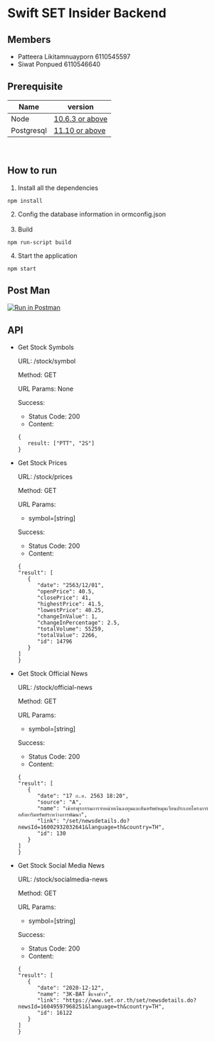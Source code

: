 # Swift SET Insider Backend

## Members

- Patteera Likitamnuayporn 6110545597
- Siwat Ponpued 6110546640

## Prerequisite

| Name       | version                                                       |
| ---------- | ------------------------------------------------------------- |
| Node       | [10.6.3 or above](https://nodejs.org/en/download/releases/)   |
| Postgresql | [11.10 or above](https://www.postgresql.org/download/macosx/) |

<br/>

## How to run

1. Install all the dependencies

```
npm install
```

2. Config the database information in ormconfig.json  
   <br/>
3. Build

```
npm run-script build
```

4. Start the application

```
npm start
```

## Post Man

[![Run in Postman](https://run.pstmn.io/button.svg)](https://app.getpostman.com/run-collection/c1c886dcfa826bd62c8f)

## API

- Get Stock Symbols

  URL: /stock/symbol

  Method: GET

  URL Params: None

  Success:

  - Status Code: 200
  - Content:

  ```
  {
     result: ["PTT", "2S"]
  }
  ```

- Get Stock Prices    

   URL: /stock/prices

   Method: GET

   URL Params:
   - symbol=[string]

   Success:
   - Status Code: 200
   - Content:
   
   ```
   {
   "result": [
      {
         "date": "2563/12/01",
         "openPrice": 40.5,
         "closePrice": 41,
         "highestPrice": 41.5,
         "lowestPrice": 40.25,
         "changeInValue": 1,
         "changeInPercentage": 2.5,
         "totalVolume": 55259,
         "totalValue": 2266,
         "id": 14796
      }
   ]
   }
   ```

- Get Stock Official News

   URL: /stock/official-news

   Method: GET

   URL Params:
   - symbol=[string]

   Success:
   - Status Code: 200
   - Content:
   
   ```
   {
   "result": [
      {
         "date": "17 ก.ย. 2563 18:20",
         "source": "A",
         "name": "เข้าทำธุรกรรมการจำหน่ายเงินลงทุนและสินทรัพย์หมุนเวียนประเภทโครงการอสังหาริมทรัพย์ระหว่างการพัฒนา",
         "link": "/set/newsdetails.do?newsId=16002932032641&language=th&country=TH",
         "id": 130
      }
   ]
   }
   ```

- Get Stock Social Media News

   URL: /stock/socialmedia-news

   Method: GET

   URL Params:
   - symbol=[string]

   Success:
   - Status Code: 200
   - Content:
   
   ```
   {
   "result": [
      {
         "date": "2020-12-12",
         "name": "3K-BAT ชี้แจงข่าว",
         "link": "https://www.set.or.th/set/newsdetails.do?newsId=16049597968251&language=th&country=TH",
         "id": 16122
      }
   ]
   }
   ```
